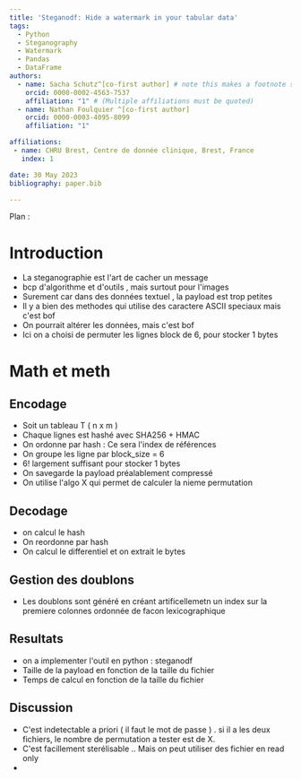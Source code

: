 ```yaml
---
title: 'Steganodf: Hide a watermark in your tabular data'
tags:
  - Python
  - Steganography
  - Watermark
  - Pandas
  - DataFrame
authors:
  - name: Sacha Schutz^[co-first author] # note this makes a footnote saying 'co-first author'
    orcid: 0000-0002-4563-7537
    affiliation: "1" # (Multiple affiliations must be quoted)
  - name: Nathan Foulquier ^[co-first author]
    orcid: 0000-0003-4095-8099
    affiliation: "1"

affiliations:
 - name: CHRU Brest, Centre de donnée clinique, Brest, France
   index: 1

date: 30 May 2023
bibliography: paper.bib

---
```



Plan : 

# Introduction 

- La steganographie est l'art de cacher un message
- bcp d'algorithme et d'outils , mais surtout pour l'images 
- Surement car dans des données textuel , la payload est trop petites 
- Il y a bien des methodes qui utilise des caractere ASCII speciaux mais c'est bof 
- On pourrait altérer les données, mais c'est bof
- Ici on a choisi de permuter les lignes block de 6, pour stocker 1 bytes

# Math et meth 

## Encodage 
- Soit un tableau T ( n x m )
- Chaque lignes est hashé avec SHA256 + HMAC 
- On ordonne par hash : Ce sera l'index de références 
- On groupe les ligne par block_size = 6 
- 6! largement suffisant pour stocker 1 bytes 
- On savegarde la payload préalablement compressé 
- On utilise l'algo X qui permet de calculer la nieme permutation 

## Decodage 
- on calcul le hash 
- On reordonne par hash 
- On calcul le differentiel et on extrait le bytes 

## Gestion des doublons  
- Les doublons sont généré en créant artificellemetn un index sur la premiere colonnes ordonnée de facon lexicographique 

## Resultats 
- on a implementer l'outil en python : steganodf 
- Taille de la payload en fonction de la taille du fichier 
- Temps de calcul en fonction de la taille du fichier 

## Discussion 
- C'est indetectable a priori ( il faut le mot de passe ) . si il a les deux fichiers, le nombre de permutation a tester est de X. 
- C'est facillement sterélisable .. Mais on peut utiliser des fichier en read only
- 




